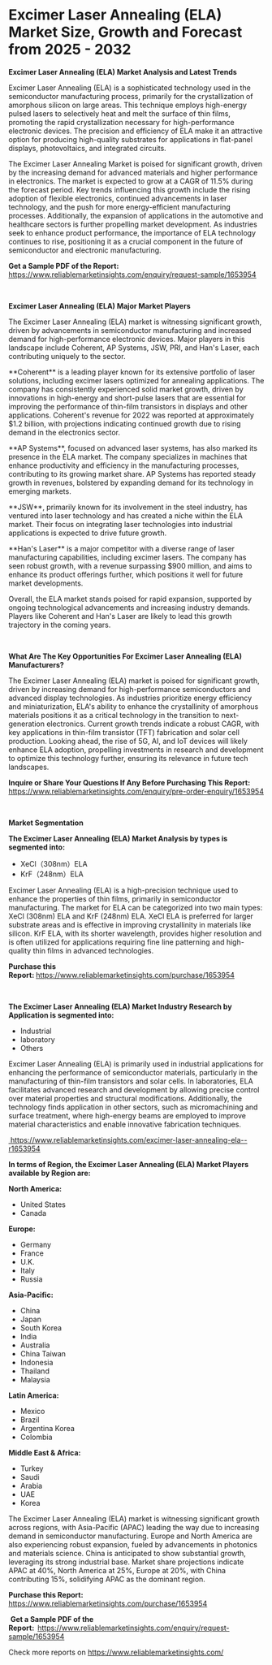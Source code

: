 <p><h1>Excimer Laser Annealing (ELA) Market Size, Growth and Forecast from 2025 - 2032</h1></p><p><strong>Excimer Laser Annealing (ELA) Market Analysis and Latest Trends</strong></p>
<p><p>Excimer Laser Annealing (ELA) is a sophisticated technology used in the semiconductor manufacturing process, primarily for the crystallization of amorphous silicon on large areas. This technique employs high-energy pulsed lasers to selectively heat and melt the surface of thin films, promoting the rapid crystallization necessary for high-performance electronic devices. The precision and efficiency of ELA make it an attractive option for producing high-quality substrates for applications in flat-panel displays, photovoltaics, and integrated circuits.</p><p>The Excimer Laser Annealing Market is poised for significant growth, driven by the increasing demand for advanced materials and higher performance in electronics. The market is expected to grow at a CAGR of 11.5% during the forecast period. Key trends influencing this growth include the rising adoption of flexible electronics, continued advancements in laser technology, and the push for more energy-efficient manufacturing processes. Additionally, the expansion of applications in the automotive and healthcare sectors is further propelling market development. As industries seek to enhance product performance, the importance of ELA technology continues to rise, positioning it as a crucial component in the future of semiconductor and electronic manufacturing.</p></p>
<p><strong>Get a Sample PDF of the Report:&nbsp;</strong> <a href="https://www.reliablemarketinsights.com/enquiry/request-sample/1653954?utm_campaign=2175&utm_medium=2&utm_source=Github&utm_content=ia&utm_term=27022025&utm_id=excimer-laser-annealing-ela">https://www.reliablemarketinsights.com/enquiry/request-sample/1653954</a></p>
<p>&nbsp;</p>
<p><strong>Excimer Laser Annealing (ELA) Major Market Players</strong></p>
<p><p>The Excimer Laser Annealing (ELA) market is witnessing significant growth, driven by advancements in semiconductor manufacturing and increased demand for high-performance electronic devices. Major players in this landscape include Coherent, AP Systems, JSW, PRI, and Han's Laser, each contributing uniquely to the sector.</p><p>**Coherent** is a leading player known for its extensive portfolio of laser solutions, including excimer lasers optimized for annealing applications. The company has consistently experienced solid market growth, driven by innovations in high-energy and short-pulse lasers that are essential for improving the performance of thin-film transistors in displays and other applications. Coherent's revenue for 2022 was reported at approximately $1.2 billion, with projections indicating continued growth due to rising demand in the electronics sector.</p><p>**AP Systems**, focused on advanced laser systems, has also marked its presence in the ELA market. The company specializes in machines that enhance productivity and efficiency in the manufacturing processes, contributing to its growing market share. AP Systems has reported steady growth in revenues, bolstered by expanding demand for its technology in emerging markets.</p><p>**JSW**, primarily known for its involvement in the steel industry, has ventured into laser technology and has created a niche within the ELA market. Their focus on integrating laser technologies into industrial applications is expected to drive future growth.</p><p>**Han's Laser** is a major competitor with a diverse range of laser manufacturing capabilities, including excimer lasers. The company has seen robust growth, with a revenue surpassing $900 million, and aims to enhance its product offerings further, which positions it well for future market developments.</p><p>Overall, the ELA market stands poised for rapid expansion, supported by ongoing technological advancements and increasing industry demands. Players like Coherent and Han's Laser are likely to lead this growth trajectory in the coming years.</p></p>
<p>&nbsp;</p>
<p><strong>What Are The Key Opportunities For Excimer Laser Annealing (ELA) Manufacturers?</strong></p>
<p><p>The Excimer Laser Annealing (ELA) market is poised for significant growth, driven by increasing demand for high-performance semiconductors and advanced display technologies. As industries prioritize energy efficiency and miniaturization, ELA's ability to enhance the crystallinity of amorphous materials positions it as a critical technology in the transition to next-generation electronics. Current growth trends indicate a robust CAGR, with key applications in thin-film transistor (TFT) fabrication and solar cell production. Looking ahead, the rise of 5G, AI, and IoT devices will likely enhance ELA adoption, propelling investments in research and development to optimize this technology further, ensuring its relevance in future tech landscapes.</p></p>
<p><strong>Inquire or Share Your Questions If Any Before Purchasing This Report:</strong> <a href="https://www.reliablemarketinsights.com/enquiry/pre-order-enquiry/1653954?utm_campaign=2175&utm_medium=2&utm_source=Github&utm_content=ia&utm_term=27022025&utm_id=excimer-laser-annealing-ela">https://www.reliablemarketinsights.com/enquiry/pre-order-enquiry/1653954</a></p>
<p>&nbsp;</p>
<p><strong>Market Segmentation</strong></p>
<p><strong>The Excimer Laser Annealing (ELA) Market Analysis by types is segmented into:</strong></p>
<p><ul><li>XeCl（308nm）ELA</li><li>KrF（248nm）ELA</li></ul></p>
<p><p>Excimer Laser Annealing (ELA) is a high-precision technique used to enhance the properties of thin films, primarily in semiconductor manufacturing. The market for ELA can be categorized into two main types: XeCl (308nm) ELA and KrF (248nm) ELA. XeCl ELA is preferred for larger substrate areas and is effective in improving crystallinity in materials like silicon. KrF ELA, with its shorter wavelength, provides higher resolution and is often utilized for applications requiring fine line patterning and high-quality thin films in advanced technologies.</p></p>
<p><strong>Purchase this Report:&nbsp;</strong><a href="https://www.reliablemarketinsights.com/purchase/1653954?utm_campaign=2175&utm_medium=2&utm_source=Github&utm_content=ia&utm_term=27022025&utm_id=excimer-laser-annealing-ela">https://www.reliablemarketinsights.com/purchase/1653954</a></p>
<p>&nbsp;</p>
<p><strong>The Excimer Laser Annealing (ELA) Market Industry Research by Application is segmented into:</strong></p>
<p><ul><li>Industrial</li><li>laboratory</li><li>Others</li></ul></p>
<p><p>Excimer Laser Annealing (ELA) is primarily used in industrial applications for enhancing the performance of semiconductor materials, particularly in the manufacturing of thin-film transistors and solar cells. In laboratories, ELA facilitates advanced research and development by allowing precise control over material properties and structural modifications. Additionally, the technology finds application in other sectors, such as micromachining and surface treatment, where high-energy beams are employed to improve material characteristics and enable innovative fabrication techniques.</p></p>
<p><a href="https://www.reliablemarketinsights.com/excimer-laser-annealing-ela--r1653954?utm_campaign=2175&utm_medium=2&utm_source=Github&utm_content=ia&utm_term=27022025&utm_id=excimer-laser-annealing-ela">&nbsp;https://www.reliablemarketinsights.com/excimer-laser-annealing-ela--r1653954</a></p>
<p><strong>In terms of Region, the Excimer Laser Annealing (ELA) Market Players available by Region are:</strong></p>
<p>
    <p> <strong> North America: </strong>
        <ul>
            <li>United States</li>
            <li>Canada</li>
        </ul>
        </p> 
    <p> <strong> Europe: </strong>
        <ul>
            <li>Germany</li>
            <li>France</li>
            <li>U.K.</li>
            <li>Italy</li>
            <li>Russia</li>
        </ul>
        </p> 
    <p> <strong> Asia-Pacific: </strong>
        <ul>
            <li>China</li>
            <li>Japan</li>
            <li>South Korea</li>
            <li>India</li>
            <li>Australia</li>
            <li>China Taiwan</li>
            <li>Indonesia</li>
            <li>Thailand</li>
            <li>Malaysia</li>
        </ul>
        </p> 
    <p> <strong> Latin America: </strong>
        <ul>
            <li>Mexico</li>
            <li>Brazil</li>
            <li>Argentina Korea</li>
            <li>Colombia</li>
        </ul>
        </p> 
    <p> <strong> Middle East & Africa: </strong>
        <ul>
            <li>Turkey</li>
            <li>Saudi</li>
            <li>Arabia</li>
            <li>UAE</li>
            <li>Korea</li>
        </ul>
    </p>
    </p>
<p><p>The Excimer Laser Annealing (ELA) market is witnessing significant growth across regions, with Asia-Pacific (APAC) leading the way due to increasing demand in semiconductor manufacturing. Europe and North America are also experiencing robust expansion, fueled by advancements in photonics and materials science. China is anticipated to show substantial growth, leveraging its strong industrial base. Market share projections indicate APAC at 40%, North America at 25%, Europe at 20%, with China contributing 15%, solidifying APAC as the dominant region.</p></p>
<p><strong>Purchase this Report: </strong><a href="https://www.reliablemarketinsights.com/purchase/1653954?utm_campaign=2175&utm_medium=2&utm_source=Github&utm_content=ia&utm_term=27022025&utm_id=excimer-laser-annealing-ela">https://www.reliablemarketinsights.com/purchase/1653954</a></p>
<p>&nbsp;<strong>Get a Sample PDF of the Report:&nbsp;&nbsp;</strong><a href="https://www.reliablemarketinsights.com/enquiry/request-sample/1653954?utm_campaign=2175&utm_medium=2&utm_source=Github&utm_content=ia&utm_term=27022025&utm_id=excimer-laser-annealing-ela">https://www.reliablemarketinsights.com/enquiry/request-sample/1653954</a></p>
<p><strong></strong></p>
<p>Check more reports on <a href="https://www.reliablemarketinsights.com/?utm_campaign=2175&utm_medium=2&utm_source=Github&utm_content=ia&utm_term=27022025&utm_id=excimer-laser-annealing-ela">https://www.reliablemarketinsights.com/</a></p>